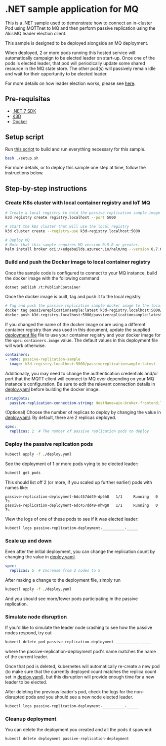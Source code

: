 # .NET sample application for MQ

This is a .NET sample used to demonstrate how to connect an in-cluster Pod using MQTTnet to MQ and
then perform passive replication using the Akir.MQ leader election client.

This sample is designed to be deployed alongside an MQ deployment. 

When deployed, 2 or more pods running this hosted service will automatically campaign to be elected 
leader on start-up. Once one of the pods is elected leader, that pod will periodically update some 
shared resource in the MQ state store. The other pod(s) will passively remain idle and wait for their opportunity to be elected leader.

For more details on how leader election works, please see [here](../../../dotnet/src/Azure.Iot.Operations.Services/LeaderElection/README.md).

## Pre-requisites

- [.NET 7 SDK](https://dotnet.microsoft.com/en-us/download/dotnet/7.0)
- [K3D](https://k3d.io/)
- [Docker](https://docs.docker.com/engine/install/)

## Setup script

Run [this script](./setup.sh) to build and run everything necessary for this sample. 

```bash
bash ./setup.sh
```

For more details, or to deploy this sample one step at time, follow the instructions below.

## Step-by-step instructions

### Create K8s cluster with local container registry and IoT MQ

```bash
# Create a local registry to hold the passive replication sample image that will be built next
k3d registry create registry.localhost --port 5000

# Start the k8s cluster that will use the local registry
k3d cluster create --registry-use k3d-registry.localhost:5000

# Deploy MQ 
# Note that this sample requires MQ version 0.5.0 or greater.
helm install broker oci://edgebuilds.azurecr.io/helm/mq --version 0.7.0-nightly  --set global.quickstart=true
```

### Build and push the Docker image to local container registry

Once the sample code is configured to connect to your MQ instance, build the docker image with the following command

```bash
dotnet publish /t:PublishContainer
```

Once the docker image is built, tag and push it to the local registry

```bash
# Tag and push the passive replication sample docker image to the local registry
docker tag passivereplicationsample:latest k3d-registry.localhost:5000/passivereplicationsample:latest
docker push k3d-registry.localhost:5000/passivereplicationsample:latest
```

If you changed the name of the docker image or are using a different container registry than was used in this document, update the supplied [deployment file](./deploy.yaml) file to use your container registry and your docker image for the `spec.containers.image` value. The default values in this deployment file will work otherwise.

```yaml
containers:
- name: passive-replication-sample
  image: k3d-registry.localhost:5000/passivereplicationsample:latest
```

Additionally, you may need to change the authentication credentials and/or port that the MQTT client will connect to MQ over depending on your MQ instance's configuration. Be sure
to edit the relevant connection details in [deploy.yaml](./deploy.yaml) before building the docker image.

```yaml
stringData:
  passive-replication-connection-string: HostName=aio-broker-frontend;TcpPort=1883;UseTls=false;UserName=\$sat;PasswordFile=/var/run/secrets/tokens/mqtt-client-token
```

(Optional) Choose the number of replicas to deploy by changing the value in [deploy.yaml](./deploy.yaml). By default, there are 2 replicas deployed.

```yaml
spec:
  replicas: 2  # The number of passive replication pods to deploy
```

### Deploy the passive replication pods

```bash
kubectl apply -f ./deploy.yaml
```

See the deployment of 1 or more pods vying to be elected leader:

```bash
kubectl get pods
```

This should list off 2 (or more, if you scaled up further earlier) pods with names like:

```
passive-replication-deployment-6dc457dd49-dp6h8   1/1     Running   0          7s
passive-replication-deployment-6dc457dd49-nhwg8   1/1     Running   0          7s
```

View the logs of one of these pods to see if it was elected leader:

```bash
kubectl logs passive-replication-deployment-__________-_____
```

### Scale up and down

Even after the initial deployment, you can change the replication count by changing the value in 
[deploy.yaml](./deploy.yaml).

```yaml
spec:
  replicas: 5  # Increase from 2 nodes to 5
```

After making a change to the deployment file, simply run

```bash
kubectl apply -f ./deploy.yaml
```

And you should see more/fewer pods participating in the passive replication.

### Simulate node disruption

If you'd like to simulate the leader node crashing to see how the passive nodes respond, try out

```bash
kubectl delete pod passive-replication-deployment-__________-_____
```

where the passive-replication-deployment pod's name matches the name of the current leader.

Once that pod is deleted, kubernetes will automatically re-create a new pod (to make sure
that the currently deployed count matches the replica count set in [deploy.yaml](./deploy.yaml)),
but this disruption will provide enough time for a new leader to be elected.

After deleting the previous leader's pod, check the logs for the non-disrupted pods and you should 
see a new node elected leader.

```bash
kubectl logs passive-replication-deployment-__________-_____
```

### Cleanup deployment

You can delete the deployment you created and all the pods it spawned:

```bash
kubectl delete deployment passive-replication-deployment
```
